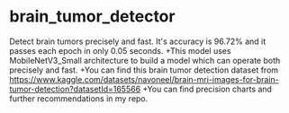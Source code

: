 # brain_tumor_detector
Detect brain tumors precisely and fast. It's accuracy is 96.72% and it passes each epoch in only 0.05 seconds.
  +This model uses MobileNetV3_Small architecture to build a model which can operate both precisely and fast.
  +You can find this brain tumor detection dataset from https://www.kaggle.com/datasets/navoneel/brain-mri-images-for-brain-tumor-detection?datasetId=165566
  +You can find precision charts and further recommendations in my repo.


